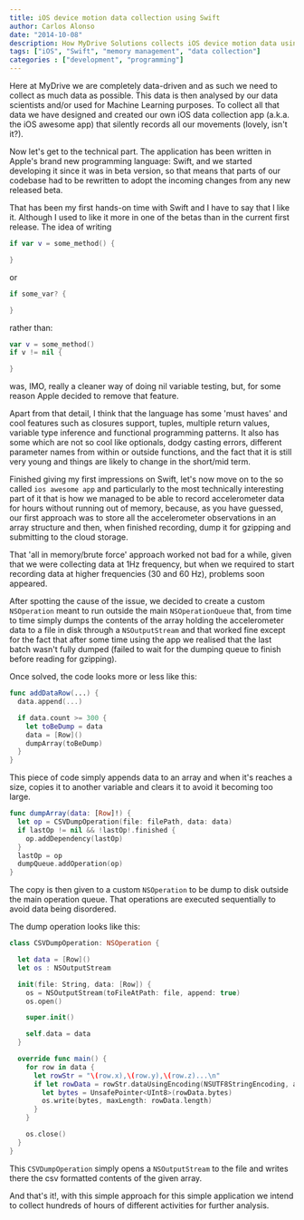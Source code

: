 ```yaml
---
title: iOS device motion data collection using Swift
author: Carlos Alonso
date: "2014-10-08"
description: How MyDrive Solutions collects iOS device motion data using Swift and how we managed to avoid running out of memory
tags: ["iOS", "Swift", "memory management", "data collection"]
categories : ["development", "programming"]
---
```


Here at MyDrive we are completely data-driven and as such we need to collect
as much data as possible. This data is then analysed by our data scientists and/or
used for Machine Learning purposes. To collect all that data we have designed and created our
own iOS data collection app (a.k.a. the iOS awesome app) that silently records
all our movements (lovely, isn't it?).

Now let's get to the technical part. The application has been written in Apple's
brand new programming language: Swift, and we started developing it since it was
in beta version, so that means that parts of our codebase had to be rewritten to
adopt the incoming changes from any new released beta.

That has been my first hands-on time with Swift and I have to say that I like it.
Although I used to like it more in one of the betas than in the current first release.
The idea of writing

```swift
if var v = some_method() {

}
```
or
```swift
if some_var? {

}
```

rather than:

```swift
var v = some_method()
if v != nil {

}
```

was, IMO, really a cleaner way of doing nil variable testing, but, for some reason
Apple decided to remove that feature.

Apart from that detail, I think that the language has some 'must haves' and cool
features such as closures support, tuples, multiple return values, variable
type inference and functional programming patterns. It also has some which are
not so cool like optionals, dodgy casting errors, different parameter names from
within or outside functions, and the fact that it is still very young and things
are likely to change in the short/mid term.

Finished giving my first impressions on Swift, let's now move on to the so called
`ios awesome app` and particularly to the most technically interesting part of
it that is how we managed to be able to record accelerometer data for hours
without running out of memory, because, as you have guessed, our first approach
was to store all the accelerometer observations in an array structure and then,
when finished recording, dump it for gzipping and submitting to the cloud storage.

That 'all in memory/brute force' approach worked not bad for a while, given that
we were collecting data at 1Hz frequency, but when we required to start recording
data at higher frequencies (30 and 60 Hz), problems soon appeared.

After spotting the cause of the issue, we decided to create a custom `NSOperation`
meant to run outside the main `NSOperationQueue` that, from time to time simply
dumps the contents of the array holding the accelerometer data to a file in disk
through a `NSOutputStream` and that worked fine except for the fact that after some
time using the app we realised that the last batch wasn't fully dumped
(failed to wait for the dumping queue to finish before reading for gzipping).

Once solved, the code looks more or less like this:

```swift
func addDataRow(...) {
  data.append(...)

  if data.count >= 300 {
    let toBeDump = data
    data = [Row]()
    dumpArray(toBeDump)
  }
}
```
This piece of code simply appends data to an array and when it's reaches a
size, copies it to another variable and clears it to avoid it becoming too large.

```swift
func dumpArray(data: [Row]!) {
  let op = CSVDumpOperation(file: filePath, data: data)
  if lastOp != nil && !lastOp!.finished {
    op.addDependency(lastOp)
  }
  lastOp = op
  dumpQueue.addOperation(op)
}
```

The copy is then given to a custom `NSOperation` to be dump to disk outside the
main operation queue. That operations are executed sequentially to avoid data
being disordered.


The dump operation looks like this:

```swift
class CSVDumpOperation: NSOperation {

  let data = [Row]()
  let os : NSOutputStream

  init(file: String, data: [Row]) {
    os = NSOutputStream(toFileAtPath: file, append: true)
    os.open()

    super.init()

    self.data = data
  }

  override func main() {
    for row in data {
      let rowStr = "\(row.x),\(row.y),\(row.z)...\n"
      if let rowData = rowStr.dataUsingEncoding(NSUTF8StringEncoding, allowLossyConversion: false) {
        let bytes = UnsafePointer<UInt8>(rowData.bytes)
        os.write(bytes, maxLength: rowData.length)
      }
    }

    os.close()
  }
}
```

This `CSVDumpOperation` simply opens a `NSOutputStream` to the file and writes there
the csv formatted contents of the given array.

And that's it!, with this simple approach for this simple application we intend
to collect hundreds of hours of different activities for further analysis.
